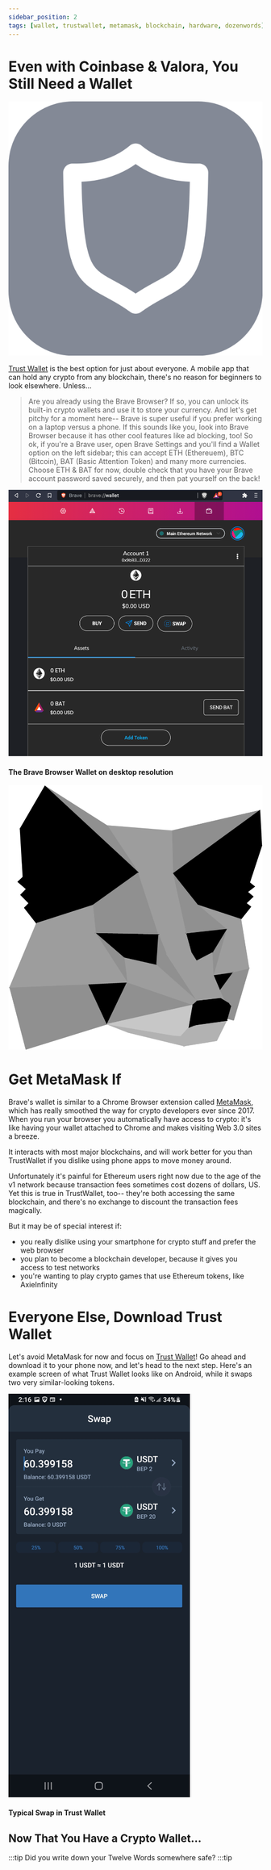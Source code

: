 ```yaml
---
sidebar_position: 2
tags: [wallet, trustwallet, metamask, blockchain, hardware, dozenwords]
---
```

# Even with Coinbase & Valora, You Still Need a Wallet

![Trust Wallet logo](../../static/img/TrustWallet-logo.svg)

[Trust Wallet](https://trustwallet.com/deeplink/) is the best option for just about everyone.  A mobile app that can hold any crypto from any blockchain, there's no reason for beginners to look elsewhere. Unless...

> Are you already using the Brave Browser? If so, you can unlock its built-in crypto wallets and use it to store your currency. And let's get pitchy for a moment here-- Brave is super useful if you prefer working on a laptop versus a phone. If this sounds like you, look into Brave Browser because it has other cool features like ad blocking, too! So ok, if you're a Brave user, open Brave Settings and you'll find a Wallet option on the left sidebar; this can accept ETH (Ethereuem), BTC (Bitcoin), BAT (Basic Attention Token) and many more currencies. Choose ETH & BAT for now, double check that you have your Brave account password saved securely, and then pat yourself on the back! 

![Brave Wallet screen](./imgs/BraveWallet.png)
#### The Brave Browser Wallet on desktop resolution


![MetaMask logo](../../static/img/MetaMask-logo.svg)
# Get MetaMask If
Brave's wallet is similar to a Chrome Browser extension called [MetaMask](https://en.wikipedia.org/wiki/MetaMask), which has really smoothed the way for crypto developers ever since 2017. When you run your browser you automatically have access to crypto: it's like having your wallet attached to Chrome and makes visiting Web 3.0 sites a breeze.

It interacts with most major blockchains, and will work better for you than TrustWallet if you dislike using phone apps to move money around.

Unfortunately it's painful for Ethereum users right now due to the age of the v1 network because transaction fees sometimes cost dozens of dollars, US. Yet this is true in TrustWallet, too-- they're both accessing the same blockchain, and there's no exchange to discount the transaction fees magically.

But it may be of special interest if:
- you really dislike using your smartphone for crypto stuff and prefer the web browser
- you plan to become a blockchain developer, because it gives you access to test networks
- you're wanting to play crypto games that use Ethereum tokens, like AxieInfinity

# Everyone Else, Download Trust Wallet
Let's avoid MetaMask for now and focus on [Trust Wallet](https://trustwallet.com/deeplink/)! Go ahead and download it to your phone now, and let's head to the next step. Here's an example screen of what Trust Wallet looks like on Android, while it swaps two very similar-looking tokens.

![Trust Wallet Swap screen USDT example](./imgs/trustwallet-swap-USDT.png)
#### Typical Swap in Trust Wallet

## Now That You Have a Crypto Wallet...
:::tip
Did you write down your Twelve Words somewhere safe?
:::tip
